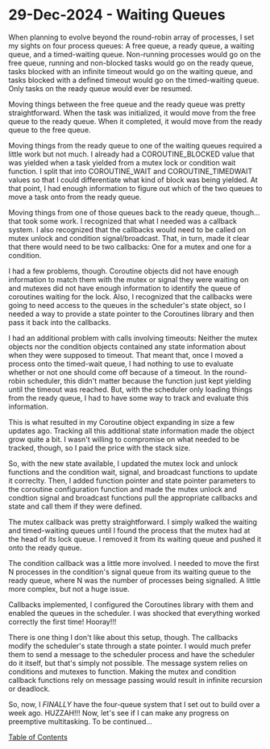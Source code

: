 # 29-Dec-2024 - Waiting Queues

When planning to evolve beyond the round-robin array of processes, I set my sights on four process queues:  A free queue, a ready queue, a waiting queue, and a timed-waiting queue.  Non-running processes would go on the free queue, running and non-blocked tasks would go on the ready queue, tasks blocked with an infinite timeout would go on the waiting queue, and tasks blocked with a defined timeout would go on the timed-waiting queue.  Only tasks on the ready queue would ever be resumed.

Moving things between the free queue and the ready queue was pretty straightforward.  When the task was initialized, it would move from the free queue to the ready queue.  When it completed, it would move from the ready queue to the free queue.

Moving things from the ready queue to one of the waiting queues required a little work but not much.  I already had a COROUTINE\_BLOCKED value that was yielded when a task yielded from a mutex lock or condition wait function.  I split that into COROUTINE\_WAIT and COROUTINE\_TIMEDWAIT values so that I could differentiate what kind of block was being yielded.  At that point, I had enough information to figure out which of the two queues to move a task onto from the ready queue.

Moving things from one of those queues back to the ready queue, though...  that took some work.  I recognized that what I needed was a callback system.  I also recognized that the callbacks would need to be called on mutex unlock and condition signal/broadcast.  That, in turn, made it clear that there would need to be two callbacks:  One for a mutex and one for a condition.

I had a few problems, though.  Coroutine objects did not have enough information to match them with the mutex or signal they were waiting on and mutexes did not have enough information to identify the queue of coroutines waiting for the lock.  Also, I recognized that the callbacks were going to need access to the queues in the scheduler's state object, so I needed a way to provide a state pointer to the Coroutines library and then pass it back into the callbacks.

I had an additional problem with calls involving timeouts:  Neither the mutex objects nor the condition objects contained any state information about when they were supposed to timeout.  That meant that, once I moved a process onto the timed-wait queue, I had nothing to use to evaluate whether or not one should come off because of a timeout.  In the round-robin scheduler, this didn't matter because the function just kept yielding until the timeout was reached.  But, with the scheduler only loading things from the ready queue, I had to have some way to track and evaluate this information.

This is what resulted in my Coroutine object expanding in size a few updates ago.  Tracking all this additional state information made the object grow quite a bit.  I wasn't willing to compromise on what needed to be tracked, though, so I paid the price with the stack size.

So, with the new state available, I updated the mutex lock and unlock functions and the condition wait, signal, and broadcast functions to update it correclty.  Then, I added function pointer and state pointer parameters to the coroutine configuration function and made the mutex unlock and condtion signal and broadcast functions pull the appropriate callbacks and state and call them if they were defined.

The mutex callback was pretty straightforward.  I simply walked the waiting and timed-waiting queues until I found the process that the mutex had at the head of its lock queue.  I removed it from its waiting queue and pushed it onto the ready queue.

The condition callback was a little more involved.  I needed to move the first N processes in the condition's signal queue from its waiting queue to the ready queue, where N was the number of processes being signalled.  A little more complex, but not a huge issue.

Callbacks implemented, I configured the Coroutines library with them and enabled the queues in the scheduler.  I was shocked that everything worked correctly the first time!  Hooray!!!

There is one thing I don't like about this setup, though.  The callbacks modify the scheduler's state through a state pointer.  I would much prefer them to send a message to the scheduler process and have the scheduler do it itself, but that's simply not possible.  The message system relies on conditions and mutexes to function.  Making the mutex and condition callback functions rely on message passing would result in infinite recursion or deadlock.

So, now, I *FINALLY* have the four-queue system that I set out to build over a week ago.  HUZZAH!!!  Now, let's see if I can make any progress on preemptive multitasking.  To be continued...

[Table of Contents](.)
